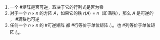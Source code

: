 1. 一个 #矩阵是否可逆，取决于它的行列式是否为零
2. 对于一个 $n \times n$ 的方阵 $A$，如果它的秩 $r(A) = n$（即满秩），那么 $A$ 是可逆的 ， #满秩也可逆
3. 任何一个 $n \times n$ 的 #可逆矩阵 都 #行等价于单位矩阵 $I_n$，也 #列等价于单位矩阵 $I_n$。 